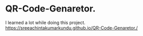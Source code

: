 # QR-Code-Genaretor.
I learned a lot while doing this project.
 https://sreeachintakumarkundu.github.io/QR-Code-Genaretor./
